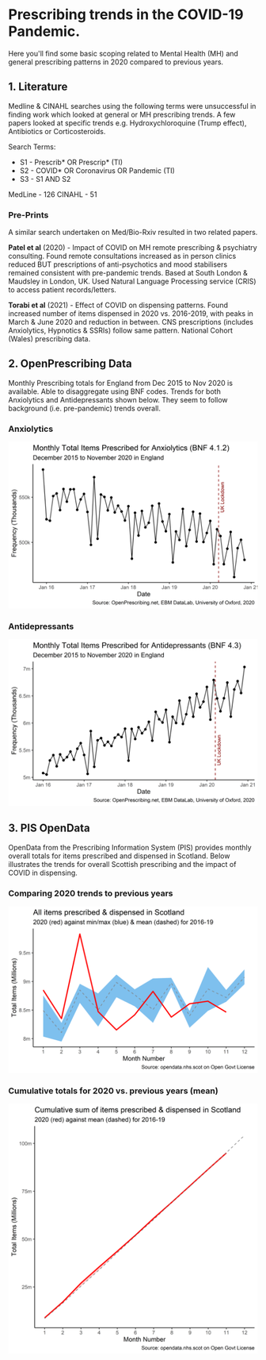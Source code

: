 # Prescribing trends in the COVID-19 Pandemic.

Here you'll find some basic scoping related to Mental Health (MH) and general prescribing patterns in 2020 compared to previous years.

## 1. Literature

Medline & CINAHL searches using the following terms were unsuccessful in finding work which looked at general or MH prescribing trends. A few papers looked at specific trends e.g. Hydroxychloroquine (Trump effect), Antibiotics or Corticosteroids.

Search Terms:
- S1 - Prescrib* OR Prescrip* (TI)
- S2 - COVID* OR Coronavirus OR Pandemic (TI)
- S3 - S1 AND S2

MedLine - 126
CINAHL - 51

### Pre-Prints

A similar search undertaken on Med/Bio-Rxiv resulted in two related papers.

**Patel et al** (2020) - Impact of COVID on MH remote prescribing & psychiatry consulting.
Found remote consultations increased as in person clinics reduced BUT prescriptions of anti-psychotics and mood stabilisers remained consistent with pre-pandemic trends. Based at South London & Maudsley in London, UK.
Used Natural Language Processing service (CRIS) to access patient records/letters.

**Torabi et al** (2021) - Effect of COVID on dispensing patterns.
Found increased number of items dispensed in 2020 vs. 2016-2019, with peaks in March & June 2020 and reduction in between. CNS prescriptions (includes Anxiolytics, Hypnotics & SSRIs) follow same pattern.
National Cohort (Wales) prescribing data.

## 2. OpenPrescribing Data

Monthly Prescribing totals for England from Dec 2015 to Nov 2020 is available. Able to disaggregate using BNF codes. Trends for both Anxiolytics and Antidepressants shown below. They seem to follow background (i.e. pre-pandemic) trends overall.

### Anxiolytics
![Anxiolytics](https://github.com/will-ball/Prescribing/blob/ff4e80ee8edf0e450cd138b9d1ab1936bb4c44f2/Plots/anxio.png?raw=true)

### Antidepressants
![Antidepressants](https://github.com/will-ball/Prescribing/blob/ff4e80ee8edf0e450cd138b9d1ab1936bb4c44f2/Plots/antidep.png?raw=true)

## 3. PIS OpenData

OpenData from the Prescribing Information System (PIS) provides monthly overall totals for items prescribed and dispensed in Scotland. Below illustrates the trends for overall Scottish prescribing and the impact of COVID in dispensing.

### Comparing 2020 trends to previous years
![2020 vs. 2016-19](https://github.com/will-ball/Prescribing/blob/ff4e80ee8edf0e450cd138b9d1ab1936bb4c44f2/Plots/pre-pandemic.png?raw=true)

### Cumulative totals for 2020 vs. previous years (mean)
![Cumulative Totals by month](https://github.com/will-ball/Prescribing/blob/ff4e80ee8edf0e450cd138b9d1ab1936bb4c44f2/Plots/cumsum.png?raw=true)
